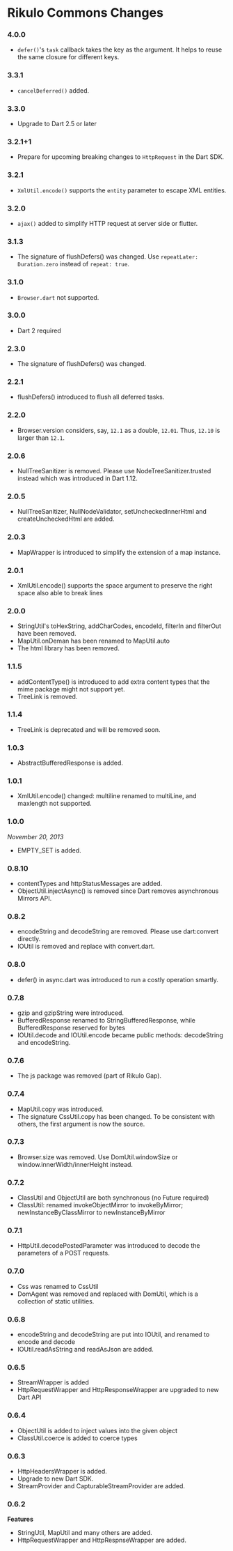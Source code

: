 # Rikulo Commons Changes

### 4.0.0

* `defer()`'s `task` callback takes the key as the argument. It helps to reuse the same closure for different keys.

### 3.3.1

* `cancelDeferred()` added.

### 3.3.0

* Upgrade to Dart 2.5 or later

### 3.2.1+1

* Prepare for upcoming breaking changes to `HttpRequest` in the Dart SDK.

### 3.2.1

* `XmlUtil.encode()` supports the `entity` parameter to escape XML entities.

### 3.2.0

* `ajax()` added to simplify HTTP request at server side or flutter.

### 3.1.3

* The signature of flushDefers() was changed. Use `repeatLater: Duration.zero` instead of `repeat: true`.

### 3.1.0

* `Browser.dart` not supported.

### 3.0.0

* Dart 2 required

### 2.3.0

* The signature of flushDefers() was changed.

### 2.2.1

* flushDefers() introduced to flush all deferred tasks.

### 2.2.0

* Browser.version considers, say, `12.1` as a double, `12.01`. Thus, `12.10` is larger than `12.1`.

### 2.0.6

* NullTreeSanitizer is removed. Please use NodeTreeSanitizer.trusted instead which was introduced in Dart 1.12.

### 2.0.5

* NullTreeSanitizer, NullNodeValidator, setUncheckedInnerHtml and createUncheckedHtml are added.

### 2.0.3

* MapWrapper is introduced to simplify the extension of a map instance.

### 2.0.1

* XmlUtil.encode() supports the space argument to preserve the right space also able to break lines

### 2.0.0

* StringUtil's toHexString, addCharCodes, encodeId, filterIn and filterOut have been removed.
* MapUtil.onDeman has been renamed to MapUtil.auto
* The html library has been removed.

### 1.1.5

* addContentType() is introduced to add extra content types that the mime package might not support yet.
* TreeLink is removed.

### 1.1.4

* TreeLink is deprecated and will be removed soon.

### 1.0.3

* AbstractBufferedResponse is added.

### 1.0.1

* XmlUtil.encode() changed: multiline renamed to multiLine, and maxlength not supported.

### 1.0.0

*November 20, 2013*

* EMPTY_SET is added.

### 0.8.10

* contentTypes and httpStatusMessages are added.
* ObjectUtil.injectAsync() is removed since Dart removes asynchronous Mirrors API.

### 0.8.2

* encodeString and decodeString are removed. Please use dart:convert directly.
* IOUtil is removed and replace with convert.dart.

### 0.8.0

* defer() in async.dart was introduced to run a costly operation smartly.

### 0.7.8

* gzip and gzipString were introduced.
* BufferedResponse renamed to StringBufferedResponse, while BufferedResponse reserved for bytes
* IOUtil.decode and IOUtil.encode became public methods: decodeString and encodeString.

### 0.7.6

* The js package was removed (part of Rikulo Gap).

### 0.7.4

* MapUtil.copy was introduced.
* The signature CssUtil.copy has been changed. To be consistent with others, the first argument is now the source.

### 0.7.3

* Browser.size was removed. Use DomUtil.windowSize or window.innerWidth/innerHeight instead.

### 0.7.2

* ClassUtil and ObjectUtil are both synchronous (no Future required)
* ClassUtil: renamed invokeObjectMirror to invokeByMirror; newInstanceByClassMirror to newInstanceByMirror

### 0.7.1

* HttpUtil.decodePostedParameter was introduced to decode the parameters of a POST requests.

### 0.7.0

* Css was renamed to CssUtil
* DomAgent was removed and replaced with DomUtil, which is a collection of static utilities.

### 0.6.8

* encodeString and decodeString are put into IOUtil, and renamed to encode and decode
* IOUtil.readAsString and readAsJson are added.

### 0.6.5

* StreamWrapper is added
* HttpRequestWrapper and HttpResponseWrapper are upgraded to new Dart API

### 0.6.4

* ObjectUtil is added to inject values into the given object
* ClassUtil.coerce is added to coerce types

### 0.6.3

* HttpHeadersWrapper is added.
* Upgrade to new Dart SDK.
* StreamProvider and CapturableStreamProvider are added.

### 0.6.2

**Features**

* StringUtil, MapUtil and many others are added.
* HttpRequestWrapper and HttpRespnseWrapper are added.
